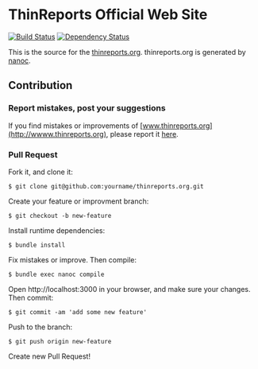 # ThinReports Official Web Site

[![Build Status](https://travis-ci.org/thinreports/thinreports.org.svg?branch=master)](https://travis-ci.org/thinreports/thinreports.org) [![Dependency Status](https://gemnasium.com/thinreports/thinreports.org.svg)](https://gemnasium.com/thinreports/thinreports.org)

This is the source for the [thinreports.org](http://www.thinreports.org).
thinreports.org is generated by [nanoc](http://nanoc.ws).

## Contribution

### Report mistakes, post your suggestions

If you find mistakes or improvements of [www.thinreports.org](http://wwww.thinreports.org),
please report it [here](https://github.com/thinreports/thinreports.org/issues/new).

### Pull Request

Fork it, and clone it:

    $ git clone git@github.com:yourname/thinreports.org.git

Create your feature or improvment branch:

    $ git checkout -b new-feature

Install runtime dependencies:

    $ bundle install

Fix mistakes or improve. Then compile:

    $ bundle exec nanoc compile

Open http://localhost:3000 in your browser, and make sure your changes.  
Then commit:

    $ git commit -am 'add some new feature'

Push to the branch:

    $ git push origin new-feature

Create new Pull Request!
